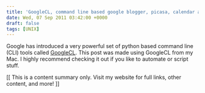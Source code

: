 ```yaml
---
title: 'GoogleCL, command line based google blogger, picasa, calendar and much, much more.'
date: Wed, 07 Sep 2011 03:42:00 +0000
draft: false
tags: [UNIX]
---
```


Google has introduced a very powerful set of python based command line (CLI) tools called [GoogleCL](http://code.google.com/p/googlecl/). This post was made using GoogleCL from my Mac. I highly recommend checking it out if you like to automate or script stuff.

\[\[ This is a content summary only. Visit my website for full links, other content, and more! \]\]